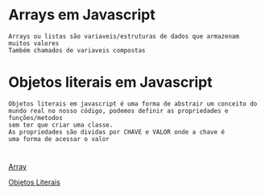 # Arrays em Javascript
    Arrays ou listas são variaveis/estruturas de dados que armazenam muitos valores
    Também chamados de variaveis compostas

# Objetos literais em Javascript
    Objetos literais em javascript é uma forma de abstrair um conceito do mundo real no nosso código, podemos definir as propriedades e funções/metodos
    sem ter que criar uma classe.
    As propriedades são dividas por CHAVE e VALOR onde a chave é
    uma forma de acessar o valor

#
[Array](https://developer.mozilla.org/pt-BR/docs/Web/JavaScript/Reference/Global_Objects/Array)

[Objetos Literais](https://developer.mozilla.org/pt-BR/docs/Web/JavaScript/Reference/Operators/Object_initializer)